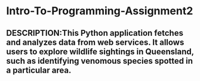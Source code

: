 # Intro-To-Programming-Assignment2


## DESCRIPTION:This Python application fetches and analyzes data from web services. It allows users to explore wildlife sightings in Queensland, such as identifying venomous species spotted in a particular area.

 
